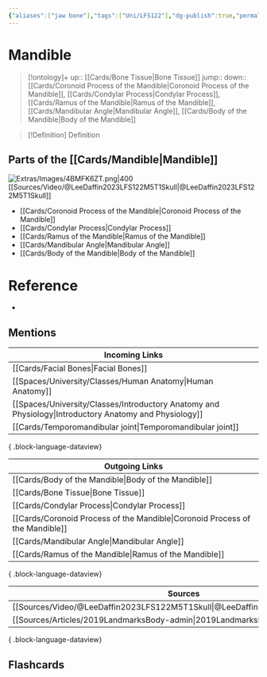 ```yaml
---
{"aliases":["jaw bone"],"tags":["Uni/LFS122"],"dg-publish":true,"permalink":"/cards/mandible/","dgPassFrontmatter":true}
---
```


# Mandible

> [!ontology]+
> up:: [[Cards/Bone Tissue\|Bone Tissue]]
> jump:: 
> down:: [[Cards/Coronoid Process of the Mandible\|Coronoid Process of the Mandible]], [[Cards/Condylar Process\|Condylar Process]], [[Cards/Ramus of the Mandible\|Ramus of the Mandible]], [[Cards/Mandibular Angle\|Mandibular Angle]], [[Cards/Body of the Mandible\|Body of the Mandible]]

> [!Definition] Definition

## Parts of the [[Cards/Mandible\|Mandible]]

![Extras/Images/4BMFK6ZT.png|400](/img/user/Extras/Images/4BMFK6ZT.png)
[[Sources/Video/@LeeDaffin2023LFS122M5T1Skull\|@LeeDaffin2023LFS122M5T1Skull]]

- [[Cards/Coronoid Process of the Mandible\|Coronoid Process of the Mandible]]	
- [[Cards/Condylar Process\|Condylar Process]]
- [[Cards/Ramus of the Mandible\|Ramus of the Mandible]]
- [[Cards/Mandibular Angle\|Mandibular Angle]]
- [[Cards/Body of the Mandible\|Body of the Mandible]]

# Reference

- 

## Mentions

| Incoming Links                                                                                            |
| --------------------------------------------------------------------------------------------------------- |
| [[Cards/Facial Bones\|Facial Bones]]                                                                   |
| [[Spaces/University/Classes/Human Anatomy\|Human Anatomy]]                                             |
| [[Spaces/University/Classes/Introductory Anatomy and Physiology\|Introductory Anatomy and Physiology]] |
| [[Cards/Temporomandibular joint\|Temporomandibular joint]]                                             |

{ .block-language-dataview}

| Outgoing Links                                                                  |
| ------------------------------------------------------------------------------- |
| [[Cards/Body of the Mandible\|Body of the Mandible]]                         |
| [[Cards/Bone Tissue\|Bone Tissue]]                                           |
| [[Cards/Condylar Process\|Condylar Process]]                                 |
| [[Cards/Coronoid Process of the Mandible\|Coronoid Process of the Mandible]] |
| [[Cards/Mandibular Angle\|Mandibular Angle]]                                 |
| [[Cards/Ramus of the Mandible\|Ramus of the Mandible]]                       |

{ .block-language-dataview}

| Sources                                                                           |
| --------------------------------------------------------------------------------- |
| [[Sources/Video/@LeeDaffin2023LFS122M5T1Skull\|@LeeDaffin2023LFS122M5T1Skull]] |
| [[Sources/Articles/2019LandmarksBody-admin\|2019LandmarksBody-admin]]          |

{ .block-language-dataview}

## Flashcards
